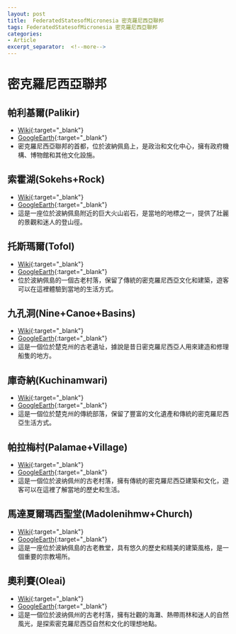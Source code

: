 ```yaml
---
layout: post
title:  FederatedStatesofMicronesia 密克羅尼西亞聯邦
tags: FederatedStatesofMicronesia 密克羅尼西亞聯邦 
categories:
- Article
excerpt_separator:  <!--more-->
---
```

# 密克羅尼西亞聯邦
## 帕利基爾(Palikir)
- [Wiki](https://zh.wikipedia.org/w/index.php?search=Palikir "Wiki"){:target="_blank"} 
- [GoogleEarth](https://earth.google.com/web/search/Palikir "GoogleEarth"){:target="_blank"} 
- 密克羅尼西亞聯邦的首都，位於波納佩島上，是政治和文化中心，擁有政府機構、博物館和其他文化設施。

## 索霍湖(Sokehs+Rock)
- [Wiki](https://zh.wikipedia.org/w/index.php?search=Sokehs+Rock "Wiki"){:target="_blank"} 
- [GoogleEarth](https://earth.google.com/web/search/Sokehs+Rock "GoogleEarth"){:target="_blank"} 
- 這是一座位於波納佩島附近的巨大火山岩石，是當地的地標之一，提供了壯麗的景觀和迷人的登山徑。

## 托斯瑪爾(Tofol)
- [Wiki](https://zh.wikipedia.org/w/index.php?search=Tofol "Wiki"){:target="_blank"} 
- [GoogleEarth](https://earth.google.com/web/search/Tofol "GoogleEarth"){:target="_blank"} 
- 位於波納佩島的一個古老村落，保留了傳統的密克羅尼西亞文化和建築，遊客可以在這裡體驗到當地的生活方式。

## 九孔洞(Nine+Canoe+Basins)
- [Wiki](https://zh.wikipedia.org/w/index.php?search=Nine+Canoe+Basins "Wiki"){:target="_blank"} 
- [GoogleEarth](https://earth.google.com/web/search/Nine+Canoe+Basins "GoogleEarth"){:target="_blank"} 
- 這是一個位於楚克州的古老遺址，據說是昔日密克羅尼西亞人用來建造和修理船隻的地方。

## 庫奇納(Kuchinamwari)
- [Wiki](https://zh.wikipedia.org/w/index.php?search=Kuchinamwari "Wiki"){:target="_blank"} 
- [GoogleEarth](https://earth.google.com/web/search/Kuchinamwari "GoogleEarth"){:target="_blank"} 
- 這是一個位於楚克州的傳統部落，保留了豐富的文化遺產和傳統的密克羅尼西亞生活方式。

## 帕拉梅村(Palamae+Village)
- [Wiki](https://zh.wikipedia.org/w/index.php?search=Palamae+Village "Wiki"){:target="_blank"} 
- [GoogleEarth](https://earth.google.com/web/search/Palamae+Village "GoogleEarth"){:target="_blank"} 
- 這是一個位於波纳佩州的古老村落，擁有傳統的密克羅尼西亞建築和文化，遊客可以在這裡了解當地的歷史和生活。

## 馬達夏爾瑪西聖堂(Madolenihmw+Church)
- [Wiki](https://zh.wikipedia.org/w/index.php?search=Madolenihmw+Church "Wiki"){:target="_blank"} 
- [GoogleEarth](https://earth.google.com/web/search/Madolenihmw+Church "GoogleEarth"){:target="_blank"} 
- 這是一座位於波納佩島的古老教堂，具有悠久的歷史和精美的建築風格，是一個重要的宗教場所。

## 奧利賽(Oleai)
- [Wiki](https://zh.wikipedia.org/w/index.php?search=Oleai "Wiki"){:target="_blank"} 
- [GoogleEarth](https://earth.google.com/web/search/Oleai "GoogleEarth"){:target="_blank"} 
- 這是一個位於波纳佩州的古老村落，擁有壯觀的海灘、熱帶雨林和迷人的自然風光，是探索密克羅尼西亞自然和文化的理想地點。

